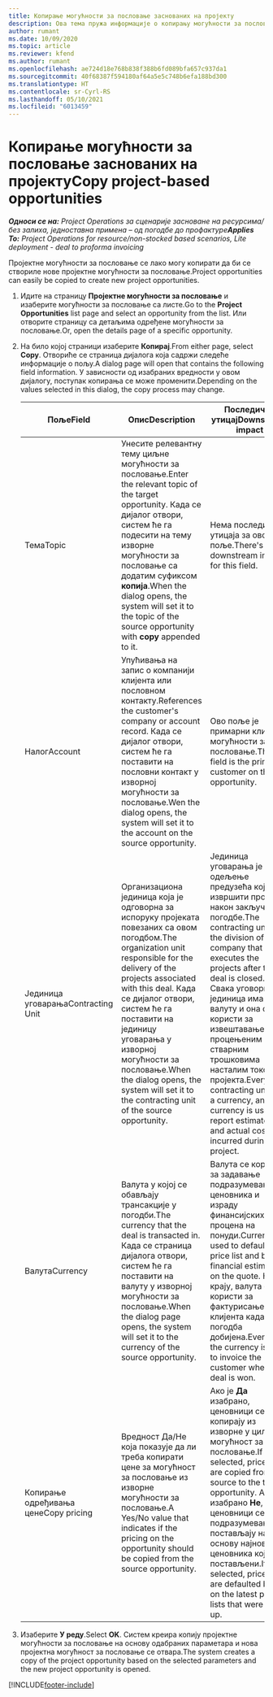 ```yaml
---
title: Копирање могућности за пословање заснованих на пројекту
description: Ова тема пружа информације о копирању могућности за пословање заснованих на пројекту у услузи Project Operations.
author: rumant
ms.date: 10/09/2020
ms.topic: article
ms.reviewer: kfend
ms.author: rumant
ms.openlocfilehash: ae724d18e768b838f388b6fd089bfa657c937da1
ms.sourcegitcommit: 40f68387f594180af64a5e5c748b6efa188bd300
ms.translationtype: HT
ms.contentlocale: sr-Cyrl-RS
ms.lasthandoff: 05/10/2021
ms.locfileid: "6013459"
---
```

# <a name="copy-project-based-opportunities"></a><span data-ttu-id="13587-103">Копирање могућности за пословање заснованих на пројекту</span><span class="sxs-lookup"><span data-stu-id="13587-103">Copy project-based opportunities</span></span>

<span data-ttu-id="13587-104">_**Односи се на:** Project Operations за сценарије засноване на ресурсима/без залиха, једноставна примена – од погодбе до профактуре_</span><span class="sxs-lookup"><span data-stu-id="13587-104">_**Applies To:** Project Operations for resource/non-stocked based scenarios, Lite deployment - deal to proforma invoicing_</span></span>


<span data-ttu-id="13587-105">Пројектне могућности за пословање се лако могу копирати да би се створиле нове пројектне могућности за пословање.</span><span class="sxs-lookup"><span data-stu-id="13587-105">Project opportunities can easily be copied to create new project opportunities.</span></span> 

1. <span data-ttu-id="13587-106">Идите на страницу **Пројектне могућности за пословање** и изаберите могућности за пословање са листе.</span><span class="sxs-lookup"><span data-stu-id="13587-106">Go to the **Project Opportunities** list page and select an opportunity from the list.</span></span> <span data-ttu-id="13587-107">Или отворите страницу са детаљима одређене могућности за пословање.</span><span class="sxs-lookup"><span data-stu-id="13587-107">Or, open the details page of a specific opportunity.</span></span> 
2. <span data-ttu-id="13587-108">На било којој страници изаберите **Копирај**.</span><span class="sxs-lookup"><span data-stu-id="13587-108">From either page, select **Copy**.</span></span> <span data-ttu-id="13587-109">Отвориће се страница дијалога која садржи следеће информације о пољу.</span><span class="sxs-lookup"><span data-stu-id="13587-109">A dialog page will open that contains the following field information.</span></span> <span data-ttu-id="13587-110">У зависности од изабраних вредности у овом дијалогу, поступак копирања се може променити.</span><span class="sxs-lookup"><span data-stu-id="13587-110">Depending on the values selected in this dialog, the copy process may change.</span></span>

    | <span data-ttu-id="13587-111">**Поље**</span><span class="sxs-lookup"><span data-stu-id="13587-111">**Field**</span></span> | <span data-ttu-id="13587-112">**Опис**</span><span class="sxs-lookup"><span data-stu-id="13587-112">**Description**</span></span> | <span data-ttu-id="13587-113">**Последични утицај**</span><span class="sxs-lookup"><span data-stu-id="13587-113">**Downstream impact**</span></span> |
    | --- | --- | --- |
    | <span data-ttu-id="13587-114">Тема</span><span class="sxs-lookup"><span data-stu-id="13587-114">Topic</span></span> | <span data-ttu-id="13587-115">Унесите релевантну тему циљне могућности за пословање.</span><span class="sxs-lookup"><span data-stu-id="13587-115">Enter the relevant topic of the target opportunity.</span></span> <span data-ttu-id="13587-116">Када се дијалог отвори, систем ће га подесити на тему изворне могућности за пословање са додатим суфиксом **копија**.</span><span class="sxs-lookup"><span data-stu-id="13587-116">When the dialog opens, the system will set it to the topic of the source opportunity with **copy** appended to it.</span></span> | <span data-ttu-id="13587-117">Нема последичног утицаја за ово поље.</span><span class="sxs-lookup"><span data-stu-id="13587-117">There's no downstream impact for this field.</span></span> |
    | <span data-ttu-id="13587-118">Налог</span><span class="sxs-lookup"><span data-stu-id="13587-118">Account</span></span> | <span data-ttu-id="13587-119">Упућивања на запис о компанији клијента или пословном контакту.</span><span class="sxs-lookup"><span data-stu-id="13587-119">References the customer's company or account record.</span></span> <span data-ttu-id="13587-120">Када се дијалог отвори, систем ће га поставити на пословни контакт у изворној могућности за пословање.</span><span class="sxs-lookup"><span data-stu-id="13587-120">Wen the dialog opens, the system will set it to the account on the source opportunity.</span></span> | <span data-ttu-id="13587-121">Ово поље је примарни клијент у могућности за пословање.</span><span class="sxs-lookup"><span data-stu-id="13587-121">This field is the primary customer on the opportunity.</span></span> |
    | <span data-ttu-id="13587-122">Јединица уговарања</span><span class="sxs-lookup"><span data-stu-id="13587-122">Contracting Unit</span></span> | <span data-ttu-id="13587-123">Организациона јединица која је одговорна за испоруку пројеката повезаних са овом погодбом.</span><span class="sxs-lookup"><span data-stu-id="13587-123">The organization unit responsible for the delivery of the projects associated with this deal.</span></span> <span data-ttu-id="13587-124">Када се дијалог отвори, систем ће га поставити на јединицу уговарања у изворној могућности за пословање.</span><span class="sxs-lookup"><span data-stu-id="13587-124">When the dialog opens, the system will set it to the contracting unit of the source opportunity.</span></span> | <span data-ttu-id="13587-125">Јединица уговарања је одељење предузећа које ће извршити пројекте након закључења погодбе.</span><span class="sxs-lookup"><span data-stu-id="13587-125">The contracting unit is the division of the company that executes the projects after the deal is closed.</span></span> <span data-ttu-id="13587-126">Свака уговорна јединица има валуту и она се користи за извештавање о процењеним и стварним трошковима насталим током пројекта.</span><span class="sxs-lookup"><span data-stu-id="13587-126">Every contracting unit has a currency, and this currency is used to report estimated and actual costs incurred during the project.</span></span> |
    | <span data-ttu-id="13587-127">Валута</span><span class="sxs-lookup"><span data-stu-id="13587-127">Currency</span></span> | <span data-ttu-id="13587-128">Валута у којој се обављају трансакције у погодби.</span><span class="sxs-lookup"><span data-stu-id="13587-128">The currency that the deal is transacted in.</span></span> <span data-ttu-id="13587-129">Када се страница дијалога отвори, систем ће га поставити на валуту у изворној могућности за пословање.</span><span class="sxs-lookup"><span data-stu-id="13587-129">When the dialog page opens, the system will set it to the currency of the source opportunity.</span></span> | <span data-ttu-id="13587-130">Валута се користи за задавање подразумеваног ценовника и израду финансијских процена на понуди.</span><span class="sxs-lookup"><span data-stu-id="13587-130">Currency is used to default a price list and build financial estimates on the quote.</span></span> <span data-ttu-id="13587-131">На крају, валута се користи за фактурисање клијента када је погодба добијена.</span><span class="sxs-lookup"><span data-stu-id="13587-131">Eventually, the currency is used to invoice the customer when the deal is won.</span></span> |
    | <span data-ttu-id="13587-132">Копирање одређивања цене</span><span class="sxs-lookup"><span data-stu-id="13587-132">Copy pricing</span></span> | <span data-ttu-id="13587-133">Вредност Да/Не која показује да ли треба копирати цене за могућност за пословање из изворне могућности за пословање.</span><span class="sxs-lookup"><span data-stu-id="13587-133">A Yes/No value that indicates if the pricing on the opportunity should be copied from the source opportunity.</span></span> | <span data-ttu-id="13587-134">Ако је **Да** изабрано, ценовници се копирају из изворне у циљну могућност за пословање.</span><span class="sxs-lookup"><span data-stu-id="13587-134">If **Yes** is selected, price lists are copied from the source to the target opportunity.</span></span> <span data-ttu-id="13587-135">Ако је изабрано **Не**, ценовници се подразумевано постављају на основу најновијих ценовника који су постављени.</span><span class="sxs-lookup"><span data-stu-id="13587-135">If **No** is selected, price lists are defaulted based on the latest price lists that were set up.</span></span> |

3. <span data-ttu-id="13587-136">Изаберите **У реду**.</span><span class="sxs-lookup"><span data-stu-id="13587-136">Select **OK**.</span></span> <span data-ttu-id="13587-137">Систем креира копију пројектне могућности за пословање на основу одабраних параметара и нова пројектна могућност за пословање се отвара.</span><span class="sxs-lookup"><span data-stu-id="13587-137">The system creates a copy of the project opportunity based on the selected parameters and the new project opportunity is opened.</span></span>


[!INCLUDE[footer-include](../includes/footer-banner.md)]